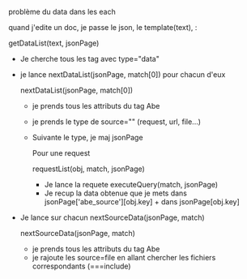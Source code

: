 problème du data dans les each

quand j'edite un doc, je passe le json, le template(text),  :

getDataList(text, jsonPage)
- Je cherche tous les tag avec type="data"
- je lance nextDataList(jsonPage, match[0]) pour chacun d'eux

    nextDataList(jsonPage, match[0])
    - je prends tous les attributs du tag Abe
    - je prends le type de source="" (request, url, file...)
    - Suivante le type, je maj jsonPage

        Pour une request

        requestList(obj, match, jsonPage)
        - Je lance la requete executeQuery(match, jsonPage)
        - Je recup la data obtenue que je mets dans jsonPage['abe_source'][obj.key] + dans jsonPage[obj.key]

- Je lance sur chacun nextSourceData(jsonPage, match)

    nextSourceData(jsonPage, match)
    - je prends tous les attributs du tag Abe
    - je rajoute les source=file en allant chercher les fichiers correspondants (===include)
